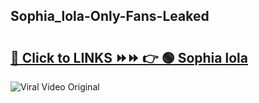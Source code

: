 
 ## Sophia_lola-Only-Fans-Leaked

# <h2><a href="https://clipsfans.com/Sophia_lola&ref=git">🔗 Click to LINKS ⏩⏩ 👉 🟢 Sophia lola </a></h2>

<a href="https://clipsfans.com/Sophia_lola&ref=git" rel="nofollow" data-target="animated-image.originalLink"><img src="https://i.ibb.co.com/xMMVF88/686577567.gif" alt="Viral Video Original" style="max-width: 100%; display: inline-block;" data-target="animated-image.originalImage"></a>
